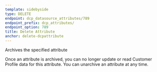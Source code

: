 ```yaml
---
template: sidebyside
type: DELETE
endpoint: dcp_datasource_attributes/789
endpoint_prefix: dcp_attributes/
endpoint_option: 789
title: Delete Attribute
anchor: delete-dcpattribute
---
```

Archives the specified attribute

Once an attribute is archived, you can no longer update or read Customer Profile data for this attribute. You can
unarchive an attribute at any time.
